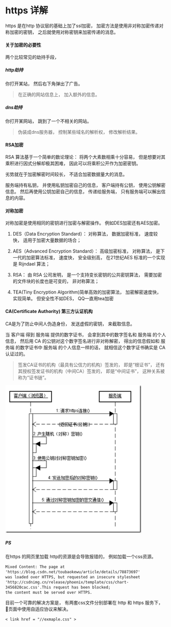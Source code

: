 # https 详解

https 是在http 协议层的基础上加了ssl加密， 加密方法是使用非对称加密传递对称加密的密钥， 之后就使用对称密钥来加密传递的消息。 

#### 关于加密的必要性

两个比较常见的劫持手段， 

##### http劫持

你打开某站， 然后右下角弹出了广告。 

> 在正确的网站信息上， 加入额外的信息。 

##### dns劫持

你打开某网站， 跳到了一个不相关的网站。 

> 伪装成dns服务器， 控制某些域名的解析权， 修改解析结果。 

#### RSA加密

RSA 算法基于一个简单的数论理论： 将两个大素数相乘十分容易， 但是想要对其乘积进行因式分解却极其困难， 因此可以将乘积公开作为加密密钥。 

劣势就在于加密解密时间较长， 不适合加密数据量大的消息。 

服务端持有私钥， 并使用私钥加密自己的信息， 客户端持有公钥， 使用公钥解密信息。 然后再使用公钥加密自己的信息， 传递给服务端， 只有服务端可以解出信息的内容。 

#### 对称加密

对称加密是使用相同的密钥进行加密与解密操作。 例如DES加密还有AES加密。 

1. DES（Data Encryption Standard）： 对称算法， 数据加密标准， 速度较快， 适用于加密大量数据的场合； 

2. AES（Advanced Encryption Standard）： 高级加密标准， 对称算法， 是下一代的加密算法标准， 速度快， 安全级别高， 在21世纪AES 标准的一个实现是 Rijndael 算法； 

3. RSA： 由 RSA 公司发明， 是一个支持变长密钥的公共密钥算法， 需要加密的文件块的长度也是可变的， 非对称算法； 

4. TEA(Tiny Encryption Algorithm)简单高效的加密算法， 加密解密速度快， 实现简单。 但安全性不如DES， QQ一直用tea加密

#### CA(Certificate Authority) 第三方认证机构

CA是为了防止中间人伪造身份， 发送虚假的密钥， 来截取信息。 

当 客户端 得到 服务端 提供的数字证书， 会拿到其中的数字签名和 服务端 的个人信息， 然后用 CA 的公钥对这个数字签名进行非对称解密， 得出的信息假如和 服务端 的数字证书中 服务端 的个人信息一样的话， 就相信这个数字证书确实是 CA 认证过的。 

> 签发CA证书的机构（最具有公信力的机构）签发的， 即是“根证书”， 还有其授权签发证书的机构（中间CA）签发的， 即是“中间证书”， 这种关系被称为“证书链”。 

![img](../../img/2018071101.png)

##### PS

在https 的网页里加载 http的资源是会导致报错的， 例如加载一个css资源。 

    Mixed Content: The page at 'https://blog.csdn.net/toubaokewu/article/details/78873697'
    was loaded over HTTPS, but requested an insecure stylesheet 'http://csdnimg.cn/release/phoenix/template/css/chart-3456820cac.css'.This request has been blocked; 
    the content must be served over HTTPS.

目前一个可靠的解决方案是， 有两套css文件分别部署在 http 和 https 服务下， 页面中使用自适应协议来解决。 

    < link href = "//exmaple.css" >

